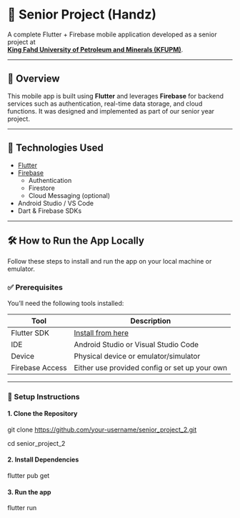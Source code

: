 # 📱 Senior Project (Handz)

A complete Flutter + Firebase mobile application developed as a senior project at  
**[King Fahd University of Petroleum and Minerals (KFUPM)](https://www.kfupm.edu.sa/ )**.

---

## 🚀 Overview

This mobile app is built using **Flutter** and leverages **Firebase** for backend services such as authentication, real-time data storage, and cloud functions. It was designed and implemented as part of our senior year project.

---

## 🧰 Technologies Used

- [Flutter](https://flutter.dev/ )
- [Firebase](https://firebase.google.com/ )
  - Authentication
  - Firestore
  - Cloud Messaging (optional)
- Android Studio / VS Code
- Dart & Firebase SDKs

---

## 🛠️ How to Run the App Locally

Follow these steps to install and run the app on your local machine or emulator.

### ✅ Prerequisites

You’ll need the following tools installed:

| Tool | Description |
|------|-------------|
| Flutter SDK | [Install from here](https://docs.flutter.dev/get-started/install ) |
| IDE | Android Studio or Visual Studio Code |
| Device | Physical device or emulator/simulator |
| Firebase Access | Either use provided config or set up your own |

---

### 🔧 Setup Instructions

#### 1. Clone the Repository


git clone https://github.com/your-username/senior_project_2.git 

cd senior_project_2

#### 2. Install Dependencies
flutter pub get

#### 3. Run the app
flutter run


